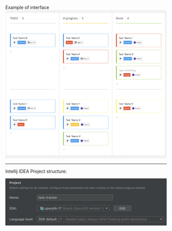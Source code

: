Example of interface
![](example.png)

----------

Intellij IDEA Project structure:

![](idea-project-structure.png)